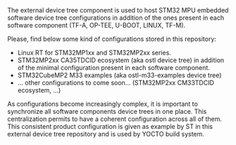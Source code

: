 The external device tree component is used to host STM32 MPU embedded software device tree configurations in addition of the ones present in each software component (TF-A, OP-TEE, U-BOOT, LINUX, TF-M).

Please, find below some kind of configurations stored in this repository:

- Linux RT for STM32MP1xx and STM32MP2xx series.
- STM32MP2xx CA35TDCID ecosystem (aka ostl device tree) in addition of the minimal configuration present in each software component.
- STM32CubeMP2 M33 examples (aka ostl-m33-examples device tree)
- ... other configurations to come soon... (STM32MP2xx CM33TDCID ecosystem, ...)

As configurations become increasingly complex, it is important to synchronize all software components device trees in one place. This centralization permits to have a coherent configuration across all of them.
This consistent product configuration is given as example by ST in this external device tree repository and is used by YOCTO build system.